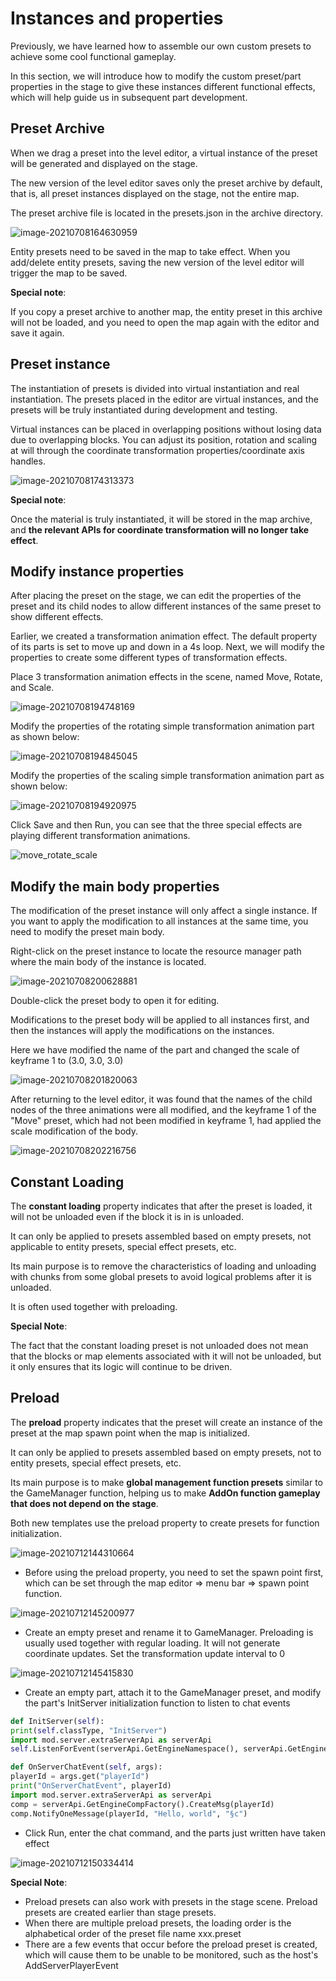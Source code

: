 # Instances and properties 

Previously, we have learned how to assemble our own custom presets to achieve some cool functional gameplay. 

In this section, we will introduce how to modify the custom preset/part properties in the stage to give these instances different functional effects, which will help guide us in subsequent part development. 

## Preset Archive 

When we drag a preset into the level editor, a virtual instance of the preset will be generated and displayed on the stage. 

The new version of the level editor saves only the preset archive by default, that is, all preset instances displayed on the stage, not the entire map. 

The preset archive file is located in the presets.json in the archive directory. 

![image-20210708164630959](./images/image-20210708164630959.png) 

Entity presets need to be saved in the map to take effect. When you add/delete entity presets, saving the new version of the level editor will trigger the map to be saved. 

**Special note**: 

If you copy a preset archive to another map, the entity preset in this archive will not be loaded, and you need to open the map again with the editor and save it again. 

## Preset instance 

The instantiation of presets is divided into virtual instantiation and real instantiation. The presets placed in the editor are virtual instances, and the presets will be truly instantiated during development and testing. 

Virtual instances can be placed in overlapping positions without losing data due to overlapping blocks. You can adjust its position, rotation and scaling at will through the coordinate transformation properties/coordinate axis handles. 

![image-20210708174313373](./images/image-20210708174313373.png) 

**Special note**: 

Once the material is truly instantiated, it will be stored in the map archive, and **the relevant APIs for coordinate transformation will no longer take effect**. 

## Modify instance properties 

After placing the preset on the stage, we can edit the properties of the preset and its child nodes to allow different instances of the same preset to show different effects. 

Earlier, we created a transformation animation effect. The default property of its parts is set to move up and down in a 4s loop. Next, we will modify the properties to create some different types of transformation effects. 

Place 3 transformation animation effects in the scene, named Move, Rotate, and Scale. 

![image-20210708194748169](./images/image-20210708194748169.png) 


Modify the properties of the rotating simple transformation animation part as shown below: 

![image-20210708194845045](./images/image-20210708194845045.png) 

Modify the properties of the scaling simple transformation animation part as shown below: 

![image-20210708194920975](./images/image-20210708194920975.png) 

Click Save and then Run, you can see that the three special effects are playing different transformation animations. 

![move_rotate_scale](./images/move_rotate_scale.gif) 

## Modify the main body properties 

The modification of the preset instance will only affect a single instance. If you want to apply the modification to all instances at the same time, you need to modify the preset main body. 

Right-click on the preset instance to locate the resource manager path where the main body of the instance is located.

![image-20210708200628881](./images/image-20210708200628881.png) 

Double-click the preset body to open it for editing. 

Modifications to the preset body will be applied to all instances first, and then the instances will apply the modifications on the instances. 

Here we have modified the name of the part and changed the scale of keyframe 1 to (3.0, 3.0, 3.0) 

![image-20210708201820063](./images/image-20210708201820063.png) 

After returning to the level editor, it was found that the names of the child nodes of the three animations were all modified, and the keyframe 1 of the "Move" preset, which had not been modified in keyframe 1, had applied the scale modification of the body. 

![image-20210708202216756](./images/image-20210708202216756.png) 

## Constant Loading 

The **constant loading** property indicates that after the preset is loaded, it will not be unloaded even if the block it is in is unloaded. 

It can only be applied to presets assembled based on empty presets, not applicable to entity presets, special effect presets, etc. 

Its main purpose is to remove the characteristics of loading and unloading with chunks from some global presets to avoid logical problems after it is unloaded. 

It is often used together with preloading. 

**Special Note**: 

The fact that the constant loading preset is not unloaded does not mean that the blocks or map elements associated with it will not be unloaded, but it only ensures that its logic will continue to be driven. 




## Preload 

The **preload** property indicates that the preset will create an instance of the preset at the map spawn point when the map is initialized. 

It can only be applied to presets assembled based on empty presets, not to entity presets, special effect presets, etc. 

Its main purpose is to make **global management function presets** similar to the GameManager function, helping us to make **AddOn function gameplay that does not depend on the stage**. 

Both new templates use the preload property to create presets for function initialization. 

![image-20210712144310664](./images/image-20210712144310664.png) 

- Before using the preload property, you need to set the spawn point first, which can be set through the map editor => menu bar => spawn point function. 

![image-20210712145200977](./images/image-20210712145200977.png) 

- Create an empty preset and rename it to GameManager. Preloading is usually used together with regular loading. It will not generate coordinate updates. Set the transformation update interval to 0 

![image-20210712145415830](./images/image-20210712145415830.png) 

- Create an empty part, attach it to the GameManager preset, and modify the part's InitServer initialization function to listen to chat events 

```python 
def InitServer(self): 
print(self.classType, "InitServer") 
import mod.server.extraServerApi as serverApi 
self.ListenForEvent(serverApi.GetEngineNamespace(), serverApi.GetEngineSystemName(), "ServerChatEvent", self, self.OnServerChatEvent) 

def OnServerChatEvent(self, args): 
playerId = args.get("playerId") 
print("OnServerChatEvent", playerId) 
import mod.server.extraServerApi as serverApi 
comp = serverApi.GetEngineCompFactory().CreateMsg(playerId) 
comp.NotifyOneMessage(playerId, "Hello, world", "§c") 
``` 

- Click Run, enter the chat command, and the parts just written have taken effect 

![image-20210712150334414](./images/image-20210712150334414.png) 

**Special Note**: 

- Preload presets can also work with presets in the stage scene. Preload presets are created earlier than stage presets. 
- When there are multiple preload presets, the loading order is the alphabetical order of the preset file name xxx.preset 
- There are a few events that occur before the preload preset is created, which will cause them to be unable to be monitored, such as the host's AddServerPlayerEvent